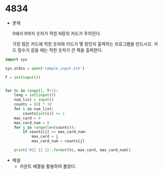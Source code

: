 # 4834

- 문제

  0에서 9까지 숫자가 적힌 N장의 카드가 주어진다.

  가장 많은 카드에 적힌 숫자와 카드가 몇 장인지 출력하는 프로그램을 만드시오. 카드 장수가 같을 때는 적힌 숫자가 큰 쪽을 출력한다.



```python
import sys

sys.stdin = open('sample_input.txt')

T = int(input())


for tc in range(1, T+1):
    leng = int(input())
    num_list = input()
    counts = [0] * 10
    for i in num_list:
        counts[int(i)] += 1
    max_card = 0
    max_card_num = 0
    for j in range(len(counts)):
        if counts[j] >= max_card_num:
            max_card = j
            max_card_num = counts[j]

    print('#{} {} {}'.format(tc, max_card, max_card_num))


```

- 해설
  - 카운트 배열을 활용하여 풀었다.